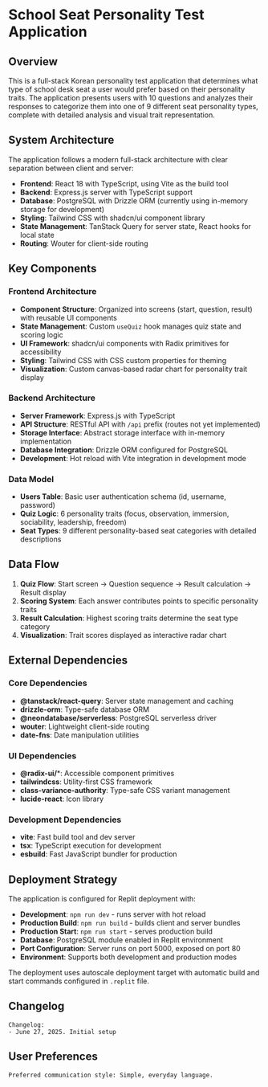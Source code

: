 # School Seat Personality Test Application

## Overview

This is a full-stack Korean personality test application that determines what type of school desk seat a user would prefer based on their personality traits. The application presents users with 10 questions and analyzes their responses to categorize them into one of 9 different seat personality types, complete with detailed analysis and visual trait representation.

## System Architecture

The application follows a modern full-stack architecture with clear separation between client and server:

- **Frontend**: React 18 with TypeScript, using Vite as the build tool
- **Backend**: Express.js server with TypeScript support
- **Database**: PostgreSQL with Drizzle ORM (currently using in-memory storage for development)
- **Styling**: Tailwind CSS with shadcn/ui component library
- **State Management**: TanStack Query for server state, React hooks for local state
- **Routing**: Wouter for client-side routing

## Key Components

### Frontend Architecture
- **Component Structure**: Organized into screens (start, question, result) with reusable UI components
- **State Management**: Custom `useQuiz` hook manages quiz state and scoring logic
- **UI Framework**: shadcn/ui components with Radix primitives for accessibility
- **Styling**: Tailwind CSS with CSS custom properties for theming
- **Visualization**: Custom canvas-based radar chart for personality trait display

### Backend Architecture
- **Server Framework**: Express.js with TypeScript
- **API Structure**: RESTful API with `/api` prefix (routes not yet implemented)
- **Storage Interface**: Abstract storage interface with in-memory implementation
- **Database Integration**: Drizzle ORM configured for PostgreSQL
- **Development**: Hot reload with Vite integration in development mode

### Data Model
- **Users Table**: Basic user authentication schema (id, username, password)
- **Quiz Logic**: 6 personality traits (focus, observation, immersion, sociability, leadership, freedom)
- **Seat Types**: 9 different personality-based seat categories with detailed descriptions

## Data Flow

1. **Quiz Flow**: Start screen → Question sequence → Result calculation → Result display
2. **Scoring System**: Each answer contributes points to specific personality traits
3. **Result Calculation**: Highest scoring traits determine the seat type category
4. **Visualization**: Trait scores displayed as interactive radar chart

## External Dependencies

### Core Dependencies
- **@tanstack/react-query**: Server state management and caching
- **drizzle-orm**: Type-safe database ORM
- **@neondatabase/serverless**: PostgreSQL serverless driver
- **wouter**: Lightweight client-side routing
- **date-fns**: Date manipulation utilities

### UI Dependencies
- **@radix-ui/***: Accessible component primitives
- **tailwindcss**: Utility-first CSS framework
- **class-variance-authority**: Type-safe CSS variant management
- **lucide-react**: Icon library

### Development Dependencies
- **vite**: Fast build tool and dev server
- **tsx**: TypeScript execution for development
- **esbuild**: Fast JavaScript bundler for production

## Deployment Strategy

The application is configured for Replit deployment with:

- **Development**: `npm run dev` - runs server with hot reload
- **Production Build**: `npm run build` - builds client and server bundles
- **Production Start**: `npm run start` - serves production build
- **Database**: PostgreSQL module enabled in Replit environment
- **Port Configuration**: Server runs on port 5000, exposed on port 80
- **Environment**: Supports both development and production modes

The deployment uses autoscale deployment target with automatic build and start commands configured in `.replit` file.

## Changelog

```
Changelog:
- June 27, 2025. Initial setup
```

## User Preferences

```
Preferred communication style: Simple, everyday language.
```